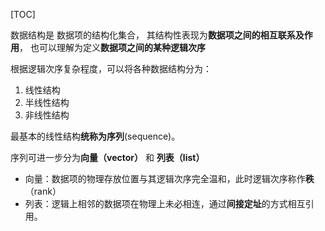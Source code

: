 [TOC]

数据结构是 数据项的结构化集合， 其结构性表现为**数据项之间的相互联系及作用**， 也可以理解为定义**数据项之间的某种逻辑次序**

根据逻辑次序复杂程度，可以将各种数据结构分为：
1. 线性结构
2. 半线性结构
3. 非线性结构

最基本的线性结构**统称为序列**(sequence)。

序列可进一步分为**向量（vector）** 和 **列表（list）**
- 向量：数据项的物理存放位置与其逻辑次序完全温和，此时逻辑次序称作**秩**（rank）
- 列表：逻辑上相邻的数据项在物理上未必相连，通过**间接定址**的方式相互引用。